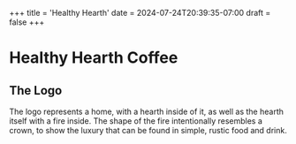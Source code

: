 +++
title = 'Healthy Hearth'
date = 2024-07-24T20:39:35-07:00
draft = false
+++

# Healthy Hearth Coffee

## The Logo
The logo represents a
home, with a hearth inside of it, as well as the hearth itself with a fire inside.
The shape of the fire intentionally resembles a crown, to show the luxury that can be found in simple, rustic food and drink.




